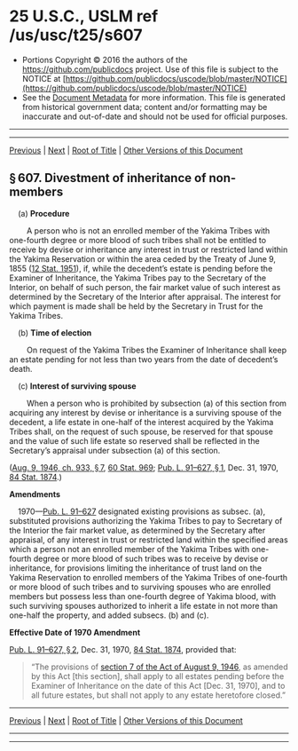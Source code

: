 ---
---

# 25 U.S.C., USLM ref /us/usc/t25/s607

* Portions Copyright © 2016 the authors of the https://github.com/publicdocs project.
  Use of this file is subject to the NOTICE at [https://github.com/publicdocs/uscode/blob/master/NOTICE](https://github.com/publicdocs/uscode/blob/master/NOTICE)
* See the [Document Metadata](././../../../../..//README.md) for more information.
  This file is generated from historical government data; content and/or formatting may be inaccurate and out-of-date and should not be used for official purposes.

----------
----------

[Previous](./../../../../..//us/usc/t25/ch14/schXVII/m__us_usc_t25_s606.md) | [Next](./../../../../..//us/usc/t25/ch14/schXVII/m__us_usc_t25_s608.md) | [Root of Title](./../../../../../) | [Other Versions of this Document](https://publicdocs.github.io/go/links?ns=uslm&ref=%2Fus%2Fusc%2Ft25%2Fs607)

## § 607. Divestment of inheritance of non-members

    (a) __Procedure__ 

        A person who is not an enrolled member of the Yakima Tribes with one-fourth degree or more blood of such tribes shall not be entitled to receive by devise or inheritance any interest in trust or restricted land within the Yakima Reservation or within the area ceded by the Treaty of June 9, 1855 ([12 Stat. 1951][/us/stat/12/1951]), if, while the decedent’s estate is pending before the Examiner of Inheritance, the Yakima Tribes pay to the Secretary of the Interior, on behalf of such person, the fair market value of such interest as determined by the Secretary of the Interior after appraisal. The interest for which payment is made shall be held by the Secretary in Trust for the Yakima Tribes.

    (b) __Time of election__ 

        On request of the Yakima Tribes the Examiner of Inheritance shall keep an estate pending for not less than two years from the date of decedent’s death.

    (c) __Interest of surviving spouse__ 

        When a person who is prohibited by subsection (a) of this section from acquiring any interest by devise or inheritance is a surviving spouse of the decedent, a life estate in one-half of the interest acquired by the Yakima Tribes shall, on the request of such spouse, be reserved for that spouse and the value of such life estate so reserved shall be reflected in the Secretary’s appraisal under subsection (a) of this section.

([Aug. 9, 1946, ch. 933, § 7][/us/act/1946-08-09/ch933/s7], [60 Stat. 969][/us/stat/60/969]; [Pub. L. 91–627, § 1][/us/pl/91/627/s1], Dec. 31, 1970, [84 Stat. 1874][/us/stat/84/1874].)

 __Amendments__ 

    1970—[Pub. L. 91–627][/us/pl/91/627] designated existing provisions as subsec. (a), substituted provisions authorizing the Yakima Tribes to pay to Secretary of the Interior the fair market value, as determined by the Secretary after appraisal, of any interest in trust or restricted land within the specified areas which a person not an enrolled member of the Yakima Tribes with one-fourth degree or more blood of such tribes was to receive by devise or inheritance, for provisions limiting the inheritance of trust land on the Yakima Reservation to enrolled members of the Yakima Tribes of one-fourth or more blood of such tribes and to surviving spouses who are enrolled members but possess less than one-fourth degree of Yakima blood, with such surviving spouses authorized to inherit a life estate in not more than one-half the property, and added subsecs. (b) and (c).

 __Effective Date of 1970 Amendment__ 

[Pub. L. 91–627, § 2][/us/pl/91/627/s2], Dec. 31, 1970, [84 Stat. 1874][/us/stat/84/1874], provided that: 

> “The provisions of [section 7 of the Act of August 9, 1946][/us/act/1946-08-09/s7], as amended by this Act \[this section\], shall apply to all estates pending before the Examiner of Inheritance on the date of this Act \[Dec. 31, 1970\], and to all future estates, but shall not apply to any estate heretofore closed.”

----------

[Previous](./../../../../..//us/usc/t25/ch14/schXVII/m__us_usc_t25_s606.md) | [Next](./../../../../..//us/usc/t25/ch14/schXVII/m__us_usc_t25_s608.md) | [Root of Title](./../../../../../) | [Other Versions of this Document](https://publicdocs.github.io/go/links?ns=uslm&ref=%2Fus%2Fusc%2Ft25%2Fs607)

----------
----------

[/us/stat/12/1951]: https://publicdocs.github.io/go/links?ns=uslm&ref=%2Fus%2Fstat%2F12%2F1951
[/us/act/1946-08-09/ch933/s7]: https://publicdocs.github.io/go/links?ns=uslm&ref=%2Fus%2Fact%2F1946-08-09%2Fch933%2Fs7
[/us/stat/60/969]: https://publicdocs.github.io/go/links?ns=uslm&ref=%2Fus%2Fstat%2F60%2F969
[/us/pl/91/627/s1]: https://publicdocs.github.io/go/links?ns=uslm&ref=%2Fus%2Fpl%2F91%2F627%2Fs1
[/us/stat/84/1874]: https://publicdocs.github.io/go/links?ns=uslm&ref=%2Fus%2Fstat%2F84%2F1874
[/us/pl/91/627]: https://publicdocs.github.io/go/links?ns=uslm&ref=%2Fus%2Fpl%2F91%2F627
[/us/pl/91/627/s2]: https://publicdocs.github.io/go/links?ns=uslm&ref=%2Fus%2Fpl%2F91%2F627%2Fs2
[/us/stat/84/1874]: https://publicdocs.github.io/go/links?ns=uslm&ref=%2Fus%2Fstat%2F84%2F1874
[/us/act/1946-08-09/s7]: https://publicdocs.github.io/go/links?ns=uslm&ref=%2Fus%2Fact%2F1946-08-09%2Fs7


